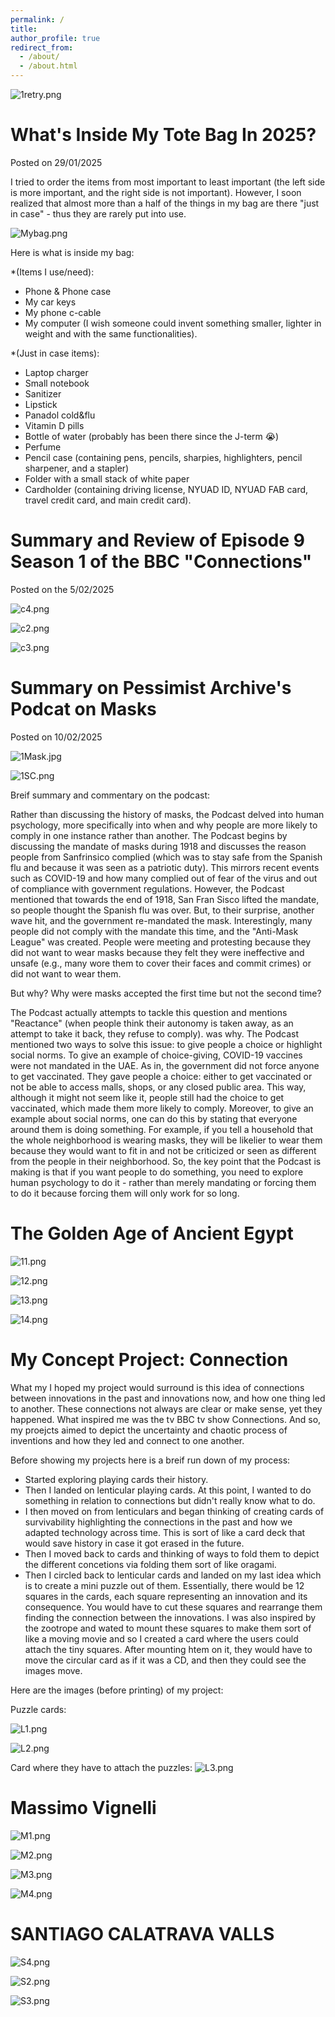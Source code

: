 ```yaml
---
permalink: /
title:
author_profile: true
redirect_from: 
  - /about/
  - /about.html
---
```

![1retry.png](https://alhanoof-ali-albeshr.github.io/AlhanoofAli-Portfolio.github.io//images/1retry.png)

What's Inside My Tote Bag In 2025?
======
Posted on 29/01/2025

I tried to order the items from most important to least important (the left side is more important, and the right side is not            important). However, I soon realized that almost more than a half of the things in my bag are there "just in case" - thus they are rarely put into use. 

![Mybag.png](https://alhanoof-ali-albeshr.github.io/AlhanoofAli-Portfolio.github.io//images/Mybag.png)

Here is what is inside my bag: 

*(Items I use/need): 
- Phone & Phone case
- My car keys
- My phone c-cable
- My computer (I wish someone could invent something smaller, lighter in weight and with the same functionalities).
  
*(Just in case items):
- Laptop charger
- Small notebook
- Sanitizer
- Lipstick
- Panadol cold&flu
- Vitamin D pills
- Bottle of water (probably has been there since the J-term 😭)
- Perfume
- Pencil case (containing pens, pencils, sharpies, highlighters, pencil sharpener, and a stapler)
- Folder with a small stack of white paper
- Cardholder (containing driving license, NYUAD ID, NYUAD FAB card, travel credit card, and main credit card).

Summary and Review of Episode 9 Season 1 of the BBC "Connections"
======
Posted on the 5/02/2025

![c4.png](https://alhanoof-ali-albeshr.github.io/AlhanoofAli-Portfolio.github.io//images/c4.png)

![c2.png](https://alhanoof-ali-albeshr.github.io/AlhanoofAli-Portfolio.github.io//images/c2.png)

![c3.png](https://alhanoof-ali-albeshr.github.io/AlhanoofAli-Portfolio.github.io//images/c3.png)

Summary on Pessimist Archive's Podcat on Masks
======
Posted on 10/02/2025

![1Mask.jpg](https://alhanoof-ali-albeshr.github.io/AlhanoofAli-Portfolio.github.io//images/1Mask.jpg)

![1SC.png](https://alhanoof-ali-albeshr.github.io/AlhanoofAli-Portfolio.github.io//images/1SC.png)


Breif summary and commentary on the podcast: 

Rather than discussing the history of masks, the Podcast delved into human psychology, more specifically into when and why people are more likely to comply in one instance rather than another. The Podcast begins by discussing the mandate of masks during 1918 and discusses the reason people from Sanfrinsico complied (which was to stay safe from the Spanish flu and because it was seen as a patriotic duty). This mirrors recent events such as COVID-19 and how many complied out of fear of the virus and out of compliance with government regulations. However, the Podcast mentioned that towards the end of 1918, San Fran Sisco lifted the mandate, so people thought the Spanish flu was over. But, to their surprise, another wave hit, and the government re-mandated the mask. Interestingly, many people did not comply with the mandate this time, and the "Anti-Mask League" was created. People were meeting and protesting because they did not want to wear masks because they felt they were ineffective and unsafe (e.g., many wore them to cover their faces and commit crimes) or did not want to wear them. 

But why? Why were masks accepted the first time but not the second time? 

The Podcast actually attempts to tackle this question and mentions "Reactance" (when people think their autonomy is taken away, as an attempt to take it back, they refuse to comply). was why. The Podcast mentioned two ways to solve this issue: to give people a choice or highlight social norms. To give an example of choice-giving, COVID-19 vaccines were not mandated in the UAE. As in, the government did not force anyone to get vaccinated. They gave people a choice: either to get vaccinated or not be able to access malls, shops, or any closed public area. This way, although it might not seem like it, people still had the choice to get vaccinated, which made them more likely to comply. Moreover, to give an example about social norms, one can do this by stating that everyone around them is doing something. For example, if you tell a household that the whole neighborhood is wearing masks, they will be likelier to wear them because they would want to fit in and not be criticized or seen as different from the people in their neighborhood. So, the key point that the Podcast is making is that if you want people to do something, you need to explore human psychology to do it - rather than merely mandating or forcing them to do it because forcing them will only work for so long. 

The Golden Age of Ancient Egypt
======
![11.png](https://alhanoof-ali-albeshr.github.io/AlhanoofAli-Portfolio.github.io//images/11.png)

![12.png](https://alhanoof-ali-albeshr.github.io/AlhanoofAli-Portfolio.github.io//images/12.png)

![13.png](https://alhanoof-ali-albeshr.github.io/AlhanoofAli-Portfolio.github.io//images/13.png)

![14.png](https://alhanoof-ali-albeshr.github.io/AlhanoofAli-Portfolio.github.io//images/14.png)

My Concept Project: Connection 
======
What my I hoped my project would surround is this idea of connections between innovations in the past and innovations now, and how one thing led to another. These connections not always are clear or make sense, yet they happened. What inspired me was the tv BBC tv show Connections. And so, my proejcts aimed to depict the uncertainty and chaotic process of inventions and how they led and connect to one another.

Before showing my projects here is a breif run down of my process: 

- Started exploring playing cards their history.
- Then I landed on lenticular playing cards. At this point, I wanted to do something in relation to connections but didn't really know what to do.   
- I then moved on from lenticulars and began thinking of creating cards of survivability highlighting the connections in the past and how we adapted technology across time. This is sort of like a card deck that would save history in case it got erased in the future.  
- Then I moved back to cards and thinking of ways to fold them to depict the different concetions via folding them sort of like oragami.
- Then I circled back to lenticular cards and landed on my last idea which is to create a mini puzzle out of them. Essentially, there would be 12 squares in the cards, each square representing an innovation and its consequence. You would have to cut these squares and rearrange them finding the connection between the innovations. I was also inspired by the zootrope and wated to mount these squares to make them sort of like a moving movie and so I created a card where the users could attach the tiny squares. After mounting htem on it, they would have to move the circular card as if it was a CD, and then they could see the images move.

Here are the images (before printing) of my project: 

Puzzle cards: 

![L1.png](https://alhanoof-ali-albeshr.github.io/AlhanoofAli-Portfolio.github.io//images/L1.png)

![L2.png](https://alhanoof-ali-albeshr.github.io/AlhanoofAli-Portfolio.github.io//images/L2.png)

Card where they have to attach the puzzles: 
![L3.png](https://alhanoof-ali-albeshr.github.io/AlhanoofAli-Portfolio.github.io//images/L3.png)


Massimo Vignelli
======
![M1.png](https://alhanoof-ali-albeshr.github.io/AlhanoofAli-Portfolio.github.io//images/M1.png)

![M2.png](https://alhanoof-ali-albeshr.github.io/AlhanoofAli-Portfolio.github.io//images/M2.png)

![M3.png](https://alhanoof-ali-albeshr.github.io/AlhanoofAli-Portfolio.github.io//images/M3.png)

![M4.png](https://alhanoof-ali-albeshr.github.io/AlhanoofAli-Portfolio.github.io//images/M4.png)

SANTIAGO CALATRAVA VALLS
======
![S4.png](https://alhanoof-ali-albeshr.github.io/AlhanoofAli-Portfolio.github.io//images/S4.png)

![S2.png](https://alhanoof-ali-albeshr.github.io/AlhanoofAli-Portfolio.github.io//images/S2.png)

![S3.png](https://alhanoof-ali-albeshr.github.io/AlhanoofAli-Portfolio.github.io//images/S3.png)
